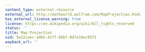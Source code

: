 ```yaml
---
content_type: external-resource
external_url: http://mathworld.wolfram.com/MapProjection.html
has_external_license_warning: true
license: https://en.wikipedia.org/wiki/All_rights_reserved
status: ''
title: Map Projection
uid: 5e22caec-a9b5-427f-8bbf-0d7e16ec95f3
wayback_url: ''
---
```

